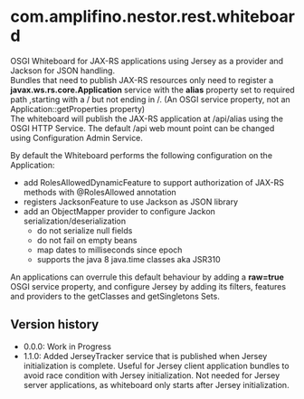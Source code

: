 # com.amplifino.nestor.rest.whiteboard


OSGI Whiteboard for JAX-RS applications using Jersey as a provider and Jackson for JSON handling.  
Bundles that need to publish JAX-RS resources only need to register 
a **javax.ws.rs.core.Application** service with the **alias** property set to required path 
,starting with a / but not ending in /. (An OSGI service property, not an Application::getProperties property)  
The whiteboard will publish the JAX-RS application at /api/alias using the OSGI HTTP Service.
The default /api web mount point can be changed using Configuration Admin Service.

By default the Whiteboard performs the following configuration on the Application:

- add RolesAllowedDynamicFeature to support authorization of JAX-RS methods with @RolesAllowed annotation
- registers JacksonFeature to use Jackson as JSON library
- add an ObjectMapper provider to configure Jackon serialization/deserialization
	- do not serialize null fields
	- do not fail on empty beans
	- map dates to milliseconds since epoch
	- supports the java 8 java.time classes aka JSR310

An applications can overrule this default behaviour by adding a **raw=true** OSGI service property,
and configure Jersey by adding its filters, features and providers to the getClasses and getSingletons Sets.

## Version history 

- 0.0.0: Work in Progress 
- 1.1.0: Added JerseyTracker service that is published when Jersey initialization is complete.
Useful for Jersey client application bundles to avoid race condition with Jersey initialization.
Not needed for Jersey server applications, as whiteboard only starts after Jersey initialization.

